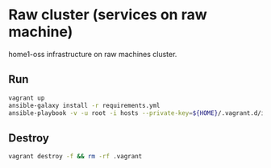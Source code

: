 # Raw cluster (services on raw machine)
home1-oss infrastructure on raw machines cluster.

## Run

```sh
vagrant up
ansible-galaxy install -r requirements.yml
ansible-playbook -v -u root -i hosts --private-key=${HOME}/.vagrant.d/insecure_private_key playbook.yml -e "proxy=socks5://127.0.0.1:1080"
```

## Destroy

```sh
vagrant destroy -f && rm -rf .vagrant
```
